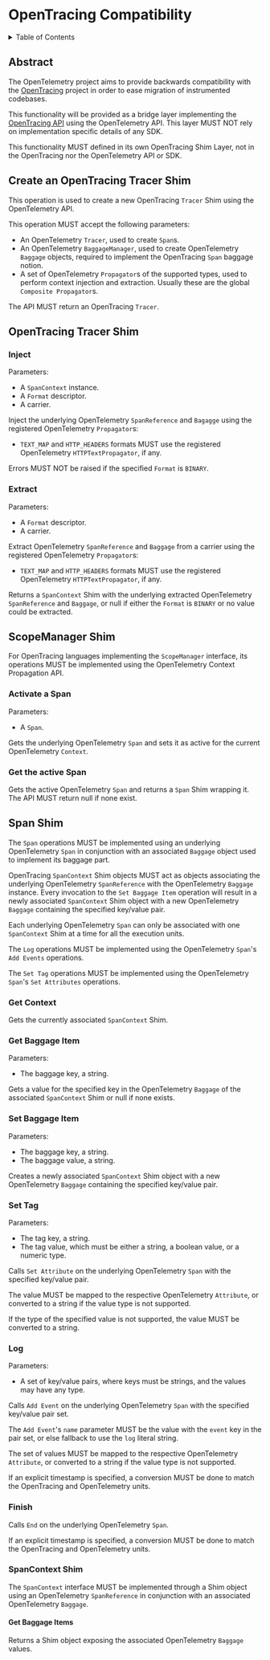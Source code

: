 # OpenTracing Compatibility

<details>
<summary>Table of Contents</summary>

* [Abstract](#abstract)
* [Create an OpenTracing Tracer Shim](#create-an-opentracing-tracer-shim)
* [OpenTracing Tracer Shim](#opentracing-tracer-shim)
  * [Inject](#inject)
  * [Extract](#extract)
* [ScopeManager Shim](#scopemanager-shim)
  * [Activate a Span](#activate-a-span)
  * [Get the active Span](#get-the-active-span)
* [Span Shim](#span-shim)
  * [Get Context](#get-context)
  * [Get Baggage Item](#get-baggage-item)
  * [Set Baggage Item](#set-baggage-item)
  * [Set Tag](#set-tag)
  * [Log](#log)
  * [Finish](#finish)
  * [SpanContext Shim](#spancontext-shim)
    * [Get Baggage Items](#get-baggage-items)

</details>

## Abstract

The OpenTelemetry project aims to provide backwards compatibility with the
[OpenTracing](https://opentracing.io) project in order to ease migration of
instrumented codebases.

This functionality will be provided as a bridge layer implementing the
[OpenTracing API](https://github.com/opentracing/specification) using the
OpenTelemetry API. This layer MUST NOT rely on implementation specific details
of any SDK.

This functionality MUST defined in its own OpenTracing Shim Layer, not in the
OpenTracing nor the OpenTelemetry API or SDK.

## Create an OpenTracing Tracer Shim

This operation is used to create a new OpenTracing `Tracer` Shim using the
OpenTelemetry API.

This operation MUST accept the following parameters:

- An OpenTelemetry `Tracer`, used to create `Span`s.
- An OpenTelemetry `BaggageManager`, used to create OpenTelemetry `Baggage` objects,
  required to implement the OpenTracing `Span` baggage notion.
- A set of OpenTelemetry `Propagator`s of the supported types, used to perform
  context injection and extraction. Usually these are the global
  `Composite Propagator`s.

The API MUST return an OpenTracing `Tracer`.

## OpenTracing Tracer Shim

### Inject

Parameters:

- A `SpanContext` instance.
- A `Format` descriptor.
- A carrier.

Inject the underlying OpenTelemetry `SpanReference` and `Bagagge` using the
registered OpenTelemetry `Propagator`s:

- `TEXT_MAP` and `HTTP_HEADERS` formats MUST use the registered OpenTelemetry
  `HTTPTextPropagator`, if any.

Errors MUST NOT be raised if the specified `Format` is `BINARY`.

### Extract

Parameters:

- A `Format` descriptor.
- A carrier.

Extract OpenTelemetry `SpanReference` and `Baggage` from a carrier using the
registered OpenTelemetry `Propagator`s:

- `TEXT_MAP` and `HTTP_HEADERS` formats MUST use the registered OpenTelemetry
  `HTTPTextPropagator`, if any.

Returns a `SpanContext` Shim with the underlying extracted OpenTelemetry
`SpanReference` and `Baggage`, or null if either the `Format` is `BINARY` or
no value could be extracted.

## ScopeManager Shim

For OpenTracing languages implementing the `ScopeManager` interface,  its operations
MUST be implemented using the OpenTelemetry Context Propagation API.

### Activate a Span

Parameters:

- A `Span`.

Gets the underlying OpenTelemetry `Span` and sets it as active for the current
OpenTelemetry `Context`.

### Get the active Span

Gets the active OpenTelemetry `Span` and returns a `Span` Shim wrapping it.
The API MUST return null if none exist.

## Span Shim

The `Span` operations MUST be implemented using an underlying OpenTelemetry `Span`
in conjunction with an associated `Baggage` object used to implement its
baggage part.

OpenTracing `SpanContext` Shim objects MUST act as objects associating the
underlying OpenTelemetry `SpanReference` with the OpenTelemetry `Baggage` instance.
Every invocation to the `Set Baggage Item` operation will result in a newly associated
`SpanContext` Shim object with a new OpenTelemetry `Baggage` containing the specified key/value pair.

Each underlying OpenTelemetry `Span` can only be associated with one `SpanContext` Shim at a time
for all the execution units.

The `Log` operations MUST be implemented using the OpenTelemetry
`Span`'s `Add Events` operations.

The `Set Tag` operations MUST be implemented using the OpenTelemetry
`Span`'s `Set Attributes` operations.

### Get Context

Gets the currently associated `SpanContext` Shim.

### Get Baggage Item

Parameters:

- The baggage key, a string.

Gets a value for the specified key in the OpenTelemetry `Baggage` of the
associated `SpanContext` Shim or null if none exists.

### Set Baggage Item

Parameters:

- The baggage key, a string.
- The baggage value, a string.

Creates a newly associated `SpanContext` Shim object with a new OpenTelemetry
`Baggage` containing the specified key/value pair.

### Set Tag

Parameters:

- The tag key, a string.
- The tag value, which must be either a string, a boolean value, or a numeric type.

Calls `Set Attribute` on the underlying OpenTelemetry `Span` with the specified
key/value pair.

The value MUST be mapped to the respective OpenTelemetry `Attribute`,
or converted to a string if the value type is not supported.

If the type of the specified value is not supported, the value MUST be converted
to a string.

### Log

Parameters:

- A set of key/value pairs, where keys must be strings, and the values may have
  any type.

Calls `Add Event` on the underlying OpenTelemetry `Span` with the specified
key/value pair set.

The `Add Event`'s `name` parameter MUST be the value with the `event` key in
the pair set, or else fallback to use the `log` literal string.

The set of values MUST be mapped to the respective OpenTelemetry `Attribute`,
or converted to a string if the value type is not supported.

If an explicit timestamp is specified, a conversion MUST be done to match the
OpenTracing and OpenTelemetry units.

### Finish

Calls `End` on the underlying OpenTelemetry `Span`.

If an explicit timestamp is specified, a conversion MUST be done to match the
OpenTracing and OpenTelemetry units.

### SpanContext Shim

The `SpanContext` interface MUST be implemented through a Shim object using an
OpenTelemetry `SpanReference` in conjunction with an associated OpenTelemetry
`Baggage`.

#### Get Baggage Items

Returns a Shim object exposing the associated OpenTelemetry `Baggage` values.
